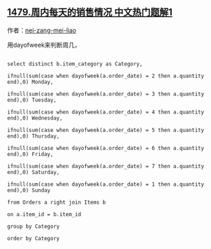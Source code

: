 ## [1479.周内每天的销售情况 中文热门题解1](https://leetcode.cn/problems/sales-by-day-of-the-week/solutions/100000/meng-xin-jie-fa-xian-yong-case-when-jian-li-xin-de)

作者：[nei-zang-mei-liao](https://leetcode.cn/u/nei-zang-mei-liao)

用dayofweek来判断周几，
```
select distinct b.item_category as Category,
ifnull(sum(case when dayofweek(a.order_date) = 2 then a.quantity end),0) Monday,
ifnull(sum(case when dayofweek(a.order_date) = 3 then a.quantity end),0) Tuesday,
ifnull(sum(case when dayofweek(a.order_date) = 4 then a.quantity end),0) Wednesday,
ifnull(sum(case when dayofweek(a.order_date) = 5 then a.quantity end),0) Thursday,
ifnull(sum(case when dayofweek(a.order_date) = 6 then a.quantity end),0) Friday,
ifnull(sum(case when dayofweek(a.order_date) = 7 then a.quantity end),0) Saturday,
ifnull(sum(case when dayofweek(a.order_date) = 1 then a.quantity end),0) Sunday
from Orders a right join Items b
on a.item_id = b.item_id
group by Category
order by Category
```
